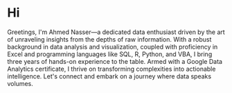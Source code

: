 # Hi

Greetings, I'm Ahmed Nasser—a dedicated data enthusiast driven by the art of unraveling insights from the depths of raw information. With a robust background in data analysis and visualization, coupled with proficiency in Excel and programming languages like SQL, R, Python, and VBA, I bring three years of hands-on experience to the table. Armed with a Google Data Analytics certificate, I thrive on transforming complexities into actionable intelligence. Let's connect and embark on a journey where data speaks volumes.
